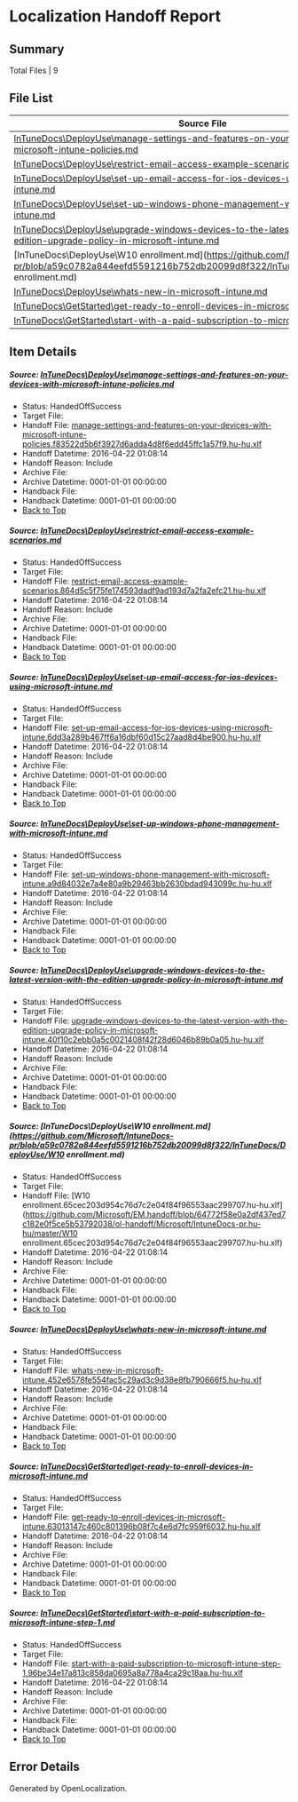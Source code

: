 # <a name='report-top'></a> Localization Handoff Report

## Summary
 Total Files | 9

## File List
 Source File | Status | Details 
 ----------- | ------ | ------- 
 [InTuneDocs\DeployUse\manage-settings-and-features-on-your-devices-with-microsoft-intune-policies.md](https://github.com/Microsoft/IntuneDocs-pr/blob/a59c0782a844eefd5591216b752db20099d8f322/InTuneDocs/DeployUse/manage-settings-and-features-on-your-devices-with-microsoft-intune-policies.md) | HandedOffSuccess | [Details](#868e35b7e9b86e8f6e12243e394402b7b43aea6970)
 [InTuneDocs\DeployUse\restrict-email-access-example-scenarios.md](https://github.com/Microsoft/IntuneDocs-pr/blob/9635288bc528fdc320c5d3e0de1eb8b926143392/InTuneDocs/DeployUse/restrict-email-access-example-scenarios.md) | HandedOffSuccess | [Details](#1a00d1c06ccc3f19ef80cdb05673602834647af6257)
 [InTuneDocs\DeployUse\set-up-email-access-for-ios-devices-using-microsoft-intune.md](https://github.com/Microsoft/IntuneDocs-pr/blob/a59c0782a844eefd5591216b752db20099d8f322/InTuneDocs/DeployUse/set-up-email-access-for-ios-devices-using-microsoft-intune.md) | HandedOffSuccess | [Details](#72c0b88acfebf8d64b02045d51dd2b401e95f3c2264)
 [InTuneDocs\DeployUse\set-up-windows-phone-management-with-microsoft-intune.md](https://github.com/Microsoft/IntuneDocs-pr/blob/a59c0782a844eefd5591216b752db20099d8f322/InTuneDocs/DeployUse/set-up-windows-phone-management-with-microsoft-intune.md) | HandedOffSuccess | [Details](#0ff9052e84504e1b1aff446aedea4d7413d15297268)
 [InTuneDocs\DeployUse\upgrade-windows-devices-to-the-latest-version-with-the-edition-upgrade-policy-in-microsoft-intune.md](https://github.com/Microsoft/IntuneDocs-pr/blob/a59c0782a844eefd5591216b752db20099d8f322/InTuneDocs/DeployUse/upgrade-windows-devices-to-the-latest-version-with-the-edition-upgrade-policy-in-microsoft-intune.md) | HandedOffSuccess | [Details](#2cca5c12a4ec830249ec4d23a803e94000cba56a276)
 [InTuneDocs\DeployUse\W10 enrollment.md](https://github.com/Microsoft/IntuneDocs-pr/blob/a59c0782a844eefd5591216b752db20099d8f322/InTuneDocs/DeployUse/W10 enrollment.md) | HandedOffSuccess | [Details](#7df155350f3a48f5f7a792959e3f91946180ffd4282)
 [InTuneDocs\DeployUse\whats-new-in-microsoft-intune.md](https://github.com/Microsoft/IntuneDocs-pr/blob/a59c0782a844eefd5591216b752db20099d8f322/InTuneDocs/DeployUse/whats-new-in-microsoft-intune.md) | HandedOffSuccess | [Details](#bc37bc7224bf528d7f159817affbe6d4fe826d3e286)
 [InTuneDocs\GetStarted\get-ready-to-enroll-devices-in-microsoft-intune.md](https://github.com/Microsoft/IntuneDocs-pr/blob/a59c0782a844eefd5591216b752db20099d8f322/InTuneDocs/GetStarted/get-ready-to-enroll-devices-in-microsoft-intune.md) | HandedOffSuccess | [Details](#a86f982463d0e31dedba864519361946b252567f502)
 [InTuneDocs\GetStarted\start-with-a-paid-subscription-to-microsoft-intune-step-1.md](https://github.com/Microsoft/IntuneDocs-pr/blob/a59c0782a844eefd5591216b752db20099d8f322/InTuneDocs/GetStarted/start-with-a-paid-subscription-to-microsoft-intune-step-1.md) | HandedOffSuccess | [Details](#93ac69068eacbf390ea73ad9c639791e1222ead7530)

## Item Details
##### <a name='868e35b7e9b86e8f6e12243e394402b7b43aea6970'></a> Source: [InTuneDocs\DeployUse\manage-settings-and-features-on-your-devices-with-microsoft-intune-policies.md](https://github.com/Microsoft/IntuneDocs-pr/blob/a59c0782a844eefd5591216b752db20099d8f322/InTuneDocs/DeployUse/manage-settings-and-features-on-your-devices-with-microsoft-intune-policies.md)
* Status: HandedOffSuccess
* Target File: 
* Handoff File: [manage-settings-and-features-on-your-devices-with-microsoft-intune-policies.f83522d5b6f3927d6adda4d8f6edd45ffc1a57f9.hu-hu.xlf](https://github.com/Microsoft/EM.handoff/blob/64772f58e0a2df437ed7c182e0f5ce5b53792038/ol-handoff/Microsoft/IntuneDocs-pr.hu-hu/master/manage-settings-and-features-on-your-devices-with-microsoft-intune-policies.f83522d5b6f3927d6adda4d8f6edd45ffc1a57f9.hu-hu.xlf)
* Handoff Datetime: 2016-04-22 01:08:14
* Handoff Reason: Include
* Archive File: 
* Archive Datetime: 0001-01-01 00:00:00
* Handback File: 
* Handback Datetime: 0001-01-01 00:00:00
* [Back to Top](#report-top)

##### <a name='1a00d1c06ccc3f19ef80cdb05673602834647af6257'></a> Source: [InTuneDocs\DeployUse\restrict-email-access-example-scenarios.md](https://github.com/Microsoft/IntuneDocs-pr/blob/9635288bc528fdc320c5d3e0de1eb8b926143392/InTuneDocs/DeployUse/restrict-email-access-example-scenarios.md)
* Status: HandedOffSuccess
* Target File: 
* Handoff File: [restrict-email-access-example-scenarios.864d5c5f75fe174593dadf9ad193d7a2fa2efc21.hu-hu.xlf](https://github.com/Microsoft/EM.handoff/blob/64772f58e0a2df437ed7c182e0f5ce5b53792038/ol-handoff/Microsoft/IntuneDocs-pr.hu-hu/master/restrict-email-access-example-scenarios.864d5c5f75fe174593dadf9ad193d7a2fa2efc21.hu-hu.xlf)
* Handoff Datetime: 2016-04-22 01:08:14
* Handoff Reason: Include
* Archive File: 
* Archive Datetime: 0001-01-01 00:00:00
* Handback File: 
* Handback Datetime: 0001-01-01 00:00:00
* [Back to Top](#report-top)

##### <a name='72c0b88acfebf8d64b02045d51dd2b401e95f3c2264'></a> Source: [InTuneDocs\DeployUse\set-up-email-access-for-ios-devices-using-microsoft-intune.md](https://github.com/Microsoft/IntuneDocs-pr/blob/a59c0782a844eefd5591216b752db20099d8f322/InTuneDocs/DeployUse/set-up-email-access-for-ios-devices-using-microsoft-intune.md)
* Status: HandedOffSuccess
* Target File: 
* Handoff File: [set-up-email-access-for-ios-devices-using-microsoft-intune.6dd3a289b467ff6a16dbf60d15c27aad8d4be900.hu-hu.xlf](https://github.com/Microsoft/EM.handoff/blob/64772f58e0a2df437ed7c182e0f5ce5b53792038/ol-handoff/Microsoft/IntuneDocs-pr.hu-hu/master/set-up-email-access-for-ios-devices-using-microsoft-intune.6dd3a289b467ff6a16dbf60d15c27aad8d4be900.hu-hu.xlf)
* Handoff Datetime: 2016-04-22 01:08:14
* Handoff Reason: Include
* Archive File: 
* Archive Datetime: 0001-01-01 00:00:00
* Handback File: 
* Handback Datetime: 0001-01-01 00:00:00
* [Back to Top](#report-top)

##### <a name='0ff9052e84504e1b1aff446aedea4d7413d15297268'></a> Source: [InTuneDocs\DeployUse\set-up-windows-phone-management-with-microsoft-intune.md](https://github.com/Microsoft/IntuneDocs-pr/blob/a59c0782a844eefd5591216b752db20099d8f322/InTuneDocs/DeployUse/set-up-windows-phone-management-with-microsoft-intune.md)
* Status: HandedOffSuccess
* Target File: 
* Handoff File: [set-up-windows-phone-management-with-microsoft-intune.a9d84032e7a4e80a9b29463bb2630bdad943099c.hu-hu.xlf](https://github.com/Microsoft/EM.handoff/blob/64772f58e0a2df437ed7c182e0f5ce5b53792038/ol-handoff/Microsoft/IntuneDocs-pr.hu-hu/master/set-up-windows-phone-management-with-microsoft-intune.a9d84032e7a4e80a9b29463bb2630bdad943099c.hu-hu.xlf)
* Handoff Datetime: 2016-04-22 01:08:14
* Handoff Reason: Include
* Archive File: 
* Archive Datetime: 0001-01-01 00:00:00
* Handback File: 
* Handback Datetime: 0001-01-01 00:00:00
* [Back to Top](#report-top)

##### <a name='2cca5c12a4ec830249ec4d23a803e94000cba56a276'></a> Source: [InTuneDocs\DeployUse\upgrade-windows-devices-to-the-latest-version-with-the-edition-upgrade-policy-in-microsoft-intune.md](https://github.com/Microsoft/IntuneDocs-pr/blob/a59c0782a844eefd5591216b752db20099d8f322/InTuneDocs/DeployUse/upgrade-windows-devices-to-the-latest-version-with-the-edition-upgrade-policy-in-microsoft-intune.md)
* Status: HandedOffSuccess
* Target File: 
* Handoff File: [upgrade-windows-devices-to-the-latest-version-with-the-edition-upgrade-policy-in-microsoft-intune.40f10c2ebb0a5c0021408f42f28d6046b89b0a05.hu-hu.xlf](https://github.com/Microsoft/EM.handoff/blob/64772f58e0a2df437ed7c182e0f5ce5b53792038/ol-handoff/Microsoft/IntuneDocs-pr.hu-hu/master/upgrade-windows-devices-to-the-latest-version-with-the-edition-upgrade-policy-in-microsoft-intune.40f10c2ebb0a5c0021408f42f28d6046b89b0a05.hu-hu.xlf)
* Handoff Datetime: 2016-04-22 01:08:14
* Handoff Reason: Include
* Archive File: 
* Archive Datetime: 0001-01-01 00:00:00
* Handback File: 
* Handback Datetime: 0001-01-01 00:00:00
* [Back to Top](#report-top)

##### <a name='7df155350f3a48f5f7a792959e3f91946180ffd4282'></a> Source: [InTuneDocs\DeployUse\W10 enrollment.md](https://github.com/Microsoft/IntuneDocs-pr/blob/a59c0782a844eefd5591216b752db20099d8f322/InTuneDocs/DeployUse/W10 enrollment.md)
* Status: HandedOffSuccess
* Target File: 
* Handoff File: [W10 enrollment.65cec203d954c76d7c2e04f84f96553aac299707.hu-hu.xlf](https://github.com/Microsoft/EM.handoff/blob/64772f58e0a2df437ed7c182e0f5ce5b53792038/ol-handoff/Microsoft/IntuneDocs-pr.hu-hu/master/W10 enrollment.65cec203d954c76d7c2e04f84f96553aac299707.hu-hu.xlf)
* Handoff Datetime: 2016-04-22 01:08:14
* Handoff Reason: Include
* Archive File: 
* Archive Datetime: 0001-01-01 00:00:00
* Handback File: 
* Handback Datetime: 0001-01-01 00:00:00
* [Back to Top](#report-top)

##### <a name='bc37bc7224bf528d7f159817affbe6d4fe826d3e286'></a> Source: [InTuneDocs\DeployUse\whats-new-in-microsoft-intune.md](https://github.com/Microsoft/IntuneDocs-pr/blob/a59c0782a844eefd5591216b752db20099d8f322/InTuneDocs/DeployUse/whats-new-in-microsoft-intune.md)
* Status: HandedOffSuccess
* Target File: 
* Handoff File: [whats-new-in-microsoft-intune.452e6578fe554fac5c29ad3c9d38e8fb790666f5.hu-hu.xlf](https://github.com/Microsoft/EM.handoff/blob/64772f58e0a2df437ed7c182e0f5ce5b53792038/ol-handoff/Microsoft/IntuneDocs-pr.hu-hu/master/whats-new-in-microsoft-intune.452e6578fe554fac5c29ad3c9d38e8fb790666f5.hu-hu.xlf)
* Handoff Datetime: 2016-04-22 01:08:14
* Handoff Reason: Include
* Archive File: 
* Archive Datetime: 0001-01-01 00:00:00
* Handback File: 
* Handback Datetime: 0001-01-01 00:00:00
* [Back to Top](#report-top)

##### <a name='a86f982463d0e31dedba864519361946b252567f502'></a> Source: [InTuneDocs\GetStarted\get-ready-to-enroll-devices-in-microsoft-intune.md](https://github.com/Microsoft/IntuneDocs-pr/blob/a59c0782a844eefd5591216b752db20099d8f322/InTuneDocs/GetStarted/get-ready-to-enroll-devices-in-microsoft-intune.md)
* Status: HandedOffSuccess
* Target File: 
* Handoff File: [get-ready-to-enroll-devices-in-microsoft-intune.63013147c460c801396b08f7c4e6d7fc959f6032.hu-hu.xlf](https://github.com/Microsoft/EM.handoff/blob/64772f58e0a2df437ed7c182e0f5ce5b53792038/ol-handoff/Microsoft/IntuneDocs-pr.hu-hu/master/get-ready-to-enroll-devices-in-microsoft-intune.63013147c460c801396b08f7c4e6d7fc959f6032.hu-hu.xlf)
* Handoff Datetime: 2016-04-22 01:08:14
* Handoff Reason: Include
* Archive File: 
* Archive Datetime: 0001-01-01 00:00:00
* Handback File: 
* Handback Datetime: 0001-01-01 00:00:00
* [Back to Top](#report-top)

##### <a name='93ac69068eacbf390ea73ad9c639791e1222ead7530'></a> Source: [InTuneDocs\GetStarted\start-with-a-paid-subscription-to-microsoft-intune-step-1.md](https://github.com/Microsoft/IntuneDocs-pr/blob/a59c0782a844eefd5591216b752db20099d8f322/InTuneDocs/GetStarted/start-with-a-paid-subscription-to-microsoft-intune-step-1.md)
* Status: HandedOffSuccess
* Target File: 
* Handoff File: [start-with-a-paid-subscription-to-microsoft-intune-step-1.96be34e17a813c858da0695a8a778a4ca29c18aa.hu-hu.xlf](https://github.com/Microsoft/EM.handoff/blob/64772f58e0a2df437ed7c182e0f5ce5b53792038/ol-handoff/Microsoft/IntuneDocs-pr.hu-hu/master/start-with-a-paid-subscription-to-microsoft-intune-step-1.96be34e17a813c858da0695a8a778a4ca29c18aa.hu-hu.xlf)
* Handoff Datetime: 2016-04-22 01:08:14
* Handoff Reason: Include
* Archive File: 
* Archive Datetime: 0001-01-01 00:00:00
* Handback File: 
* Handback Datetime: 0001-01-01 00:00:00
* [Back to Top](#report-top)


## Error Details

Generated by OpenLocalization.
